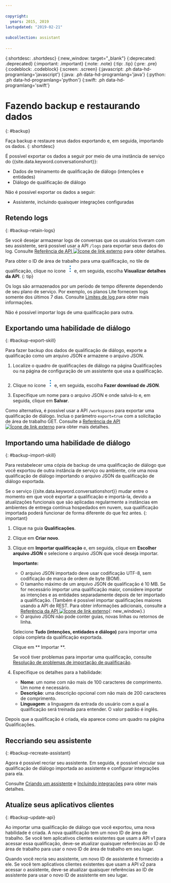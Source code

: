```yaml
---

copyright:
  years: 2015, 2019
lastupdated: "2019-02-21"

subcollection: assistant

---
```


{:shortdesc: .shortdesc}
{:new_window: target="_blank"}
{:deprecated: .deprecated}
{:important: .important}
{:note: .note}
{:tip: .tip}
{:pre: .pre}
{:codeblock: .codeblock}
{:screen: .screen}
{:javascript: .ph data-hd-programlang='javascript'}
{:java: .ph data-hd-programlang='java'}
{:python: .ph data-hd-programlang='python'}
{:swift: .ph data-hd-programlang='swift'}

# Fazendo backup e restaurando dados
{: #backup}

Faça backup e restaure seus dados exportando e, em seguida, importando os dados.
{: shortdesc}

É possível exportar os dados a seguir por meio de uma instância de serviço do {{site.data.keyword.conversationshort}}:

- Dados de treinamento de qualificação de diálogo (intenções e entidades)
- Diálogo de qualificação de diálogo

Não é possível exportar os dados a seguir:

<!--- Search skill -->
- Assistente, incluindo quaisquer integrações configuradas

## Retendo logs
{: #backup-retain-logs}

Se você desejar armazenar logs de conversas que os usuários tiveram com seu assistente, será possível usar a API `/logs` para exportar seus dados do log. Consulte [Referência de API ![Ícone de link externo](../../icons/launch-glyph.svg "Ícone de link externo")](https://cloud.ibm.com/apidocs/assistant#list-log-events-in-a-workspace) para obter detalhes.

Para obter o ID de área de trabalho para uma qualificação, no tile de qualificação, clique no ícone ![abrir e fechar a lista de opções](images/kabob-beta.png) e, em seguida, escolha **Visualizar detalhes da API**.
{: tip}

Os logs são armazenados por um período de tempo diferente dependendo de seu plano de serviço. Por exemplo, os planos Lite fornecem logs somente dos últimos 7 dias. Consulte  [ Limites de log ](/docs/services/assistant?topic=assistant-logs#logs-limits)  para obter mais informações.

Não é possível importar logs de uma qualificação para outra.

## Exportando uma habilidade de diálogo
{: #backup-export-skill}

Para fazer backup dos dados de qualificação de diálogo, exporte a qualificação como um arquivo JSON e armazene o arquivo JSON.

1.  Localize o quadro de qualificações de diálogo na página Qualificações ou na página de configuração de um assistente que usa a qualificação.

1.  Clique no ícone ![abrir e fechar a lista de opções](images/kabob-beta.png) e, em seguida, escolha **Fazer download de JSON**.

1.  Especifique um nome para o arquivo JSON e onde salvá-lo e, em seguida, clique em **Salvar**.

Como alternativa, é possível usar a API `/workspaces` para exportar uma qualificação de diálogo. Inclua o parâmetro `export=true` com a solicitação de área de trabalho GET. Consulte a [Referência de API ![Ícone de link externo](../../icons/launch-glyph.svg "Ícone de link externo")](https://cloud.ibm.com/apidocs/assistant#get-information-about-a-workspace) para obter mais detalhes.

## Importando uma habilidade de diálogo
{: #backup-import-skill}

Para restabelecer uma cópia de backup de uma qualificação de diálogo que você exportou de outra instância de serviço ou ambiente, crie uma nova qualificação de diálogo importando o arquivo JSON da qualificação de diálogo exportada.

Se o serviço {{site.data.keyword.conversationshort}} mudar entre o momento em que você exportar a qualificação e importá-la, devido a atualizações funcionais que são aplicadas regularmente a instâncias em ambientes de entrega contínua hospedados em nuvem, sua qualificação importada poderá funcionar de forma diferente do que fez antes.
{: important}

1.  Clique na guia **Qualificações**.

1.  Clique em **Criar novo**.

1.  Clique em **Importar qualificação** e, em seguida, clique em **Escolher arquivo JSON** e selecione o arquivo JSON que você deseja importar.

    **Importante:**

    - O arquivo JSON importado deve usar codificação UTF-8, sem codificação de marca de ordem de byte (BOM).
    - O tamanho máximo de um arquivo JSON de qualificação é 10 MB. Se for necessário importar uma qualificação maior, considere importar as intenções e as entidades separadamente depois de ter importado a qualificação. (Também é possível importar qualificações maiores usando a API de REST. Para obter informações adicionais, consulte a [Referência da API ![Ícone de link externo](../../icons/launch-glyph.svg "Ícone de link externo")](https://cloud.ibm.com/apidocs/assistant#create-workspace){: new_window}.)
    - O arquivo JSON não pode conter guias, novas linhas ou retornos de linha.

    Selecione **Tudo (intenções, entidades e diálogo)** para importar uma cópia completa da qualificação exportada.

    Clique em  ** Importar **.

    Se você tiver problemas para importar uma qualificação, consulte [Resolução de problemas de importação de qualificação](/docs/services/assistant?topic=assistant-skill-add#skill-add-import-errors).

1.  Especifique os detalhes para a habilidade:

    - **Nome**: um nome com não mais de 100 caracteres de comprimento. Um nome é necessário.
    - **Descrição**: uma descrição opcional com não mais de 200 caracteres de comprimento.
    - **Linguagem**: a linguagem da entrada do usuário com a qual a qualificação será treinada para entender. O valor padrão é inglês.

Depois que a qualificação é criada, ela aparece como um quadro na página Qualificações.

## Reccriando seu assistente
{: #backup-recreate-assistant}

Agora é possível recriar seu assistente. Em seguida, é possível vincular sua qualificação de diálogo importada ao assistente e configurar integrações para ela.

Consulte [Criando um assistente](/docs/services/assistant?topic=assistant-assistant-add) e [Incluindo integrações](/docs/services/assistant?topic=assistant-deploy-integration-add#deploy-integration-add-task) para obter mais detalhes.

## Atualize seus aplicativos clientes
{: #backup-update-api}

Ao importar uma qualificação de diálogo que você exportou, uma nova habilidade é criada. A nova qualificação tem um novo ID de área de trabalho. Se você tem aplicativos clientes existentes que usam a API v1 para acessar essa qualificação, deve-se atualizar quaisquer referências ao ID de área de trabalho para usar o novo ID de área de trabalho em seu lugar.

Quando você recria seu assistente, um novo ID de assistente é fornecido a ele. Se você tem aplicativos clientes existentes que usam a API v2 para acessar o assistente, deve-se atualizar quaisquer referências ao ID de assistente para usar o novo ID de assistente em seu lugar.
